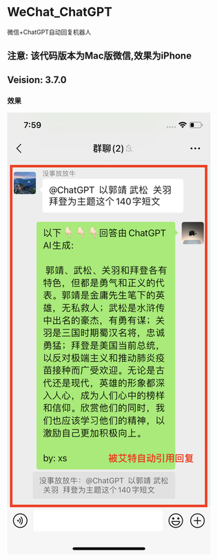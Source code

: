 # WeChat_ChatGPT
微信+ChatGPT自动回复机器人


## 注意: 该代码版本为Mac版微信,效果为iPhone
## Veision:  3.7.0
### 效果 

![效果图1](https://github.com/xsmvp/WeChat_ChatGPT/blob/main/Other/Images/IMG_0002.PNG)
